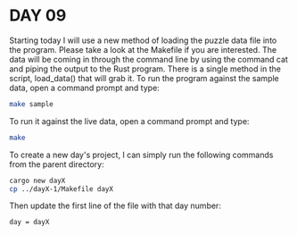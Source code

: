 # DAY 09

Starting today I will use a new method of loading the puzzle data file into the program.  Please take a look at the Makefile if you are interested.  The data will be coming in through the command line by using the command cat and piping the output to the Rust program.  There is a single method in the script, load_data() that will grab it.  To run the program against the sample data, open a command prompt and type:
```bash
make sample
```
To run it against the live data, open a command prompt and type:
```bash
make
```
To create a new day's project, I can simply run the following commands from the parent directory:
```bash
cargo new dayX
cp ../dayX-1/Makefile dayX
```
Then update the first line of the file with that day number:
```bash
day = dayX
```